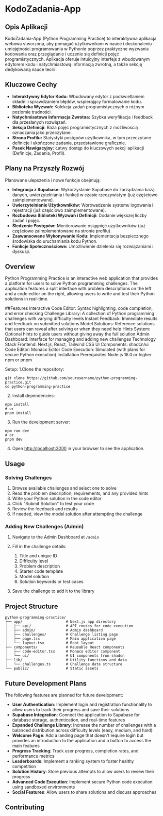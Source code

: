 # KodoZadania-App

## Opis Aplikacji

KodoZadania-App (Python Programming Practice) to interaktywna aplikacja webowa stworzona, aby pomagać użytkownikom w nauce i doskonaleniu umiejętności programowania w Pythonie poprzez praktyczne wyzwania kodowania oraz przeglądanie i uczenie się definicji pojęć programistycznych. Aplikacja oferuje intuicyjny interfejs z wbudowanym edytorem kodu i natychmiastową informacją zwrotną, a także sekcję dedykowaną nauce teorii.

## Kluczowe Cechy

*   **Interaktywny Edytor Kodu:** Wbudowany edytor z podświetlaniem składni i sprawdzaniem błędów, wspierający formatowanie kodu.
*   **Biblioteka Wyzwań:** Kolekcja zadań programistycznych o różnym poziomie trudności.
*   **Natychmiastowa Informacja Zwrotna:** Szybka weryfikacja i feedback dla przesłanych rozwiązań.
*   **Sekcja Definicji:** Baza pojęć programistycznych z możliwością oznaczania jako przeczytane.
*   **Strona Profilu:** Statystyki postępów użytkownika, w tym przeczytane definicje i ukończone zadania, przedstawione graficznie.
*   **Pasek Nawigacyjny:** Łatwy dostęp do kluczowych sekcji aplikacji (Definicje, Zadania, Profil).

## Plany na Przyszły Rozwój

Planowane ulepszenia i nowe funkcje obejmują:

*   **Integracja z Supabase:** Wykorzystanie Supabase do zarządzania bazą danych, uwierzytelniania i funkcji w czasie rzeczywistym (już częściowo zaimplementowane).
*   **Uwierzytelnianie Użytkowników:** Wprowadzenie systemu logowania i rejestracji (już częściowo zaimplementowane).
*   **Rozbudowa Biblioteki Wyzwań i Definicji:** Dodanie większej liczby zadań i pojęć.
*   **Śledzenie Postępów:** Monitorowanie osiągnięć użytkowników (już częściowo zaimplementowane na stronie profilu).
*   **Zaawansowane Wykonywanie Kodu:** Implementacja bezpiecznego środowiska do uruchamiania kodu Python.
*   **Funkcje Społecznościowe:** Umożliwienie dzielenia się rozwiązaniami i dyskusji.

## Overview
Python Programming Practice is an interactive web application that provides a platform for users to solve Python programming challenges. The application features a split interface with problem descriptions on the left and a code editor on the right, allowing users to write and test their Python solutions in real-time.

##Features
Interactive Code Editor: Syntax highlighting, code completion, and error checking
Challenge Library: A collection of Python programming challenges with varying difficulty levels
Instant Feedback: Immediate results and feedback on submitted solutions
Model Solutions: Reference solutions that users can reveal after solving or when they need help
Hints System: Optional hints to guide users without giving away the full solution
Admin Dashboard: Interface for managing and adding new challenges
Technology Stack
Frontend: Next.js, React, Tailwind CSS
UI Components: shadcn/ui
Code Editor: Monaco Editor
Code Execution: Simulated (with plans for secure Python execution)
Installation
Prerequisites
Node.js 18.0 or higher
npm or pnpm


Setup:
1.Clone the repository:
```shellscript
git clone https://github.com/yourusername/python-programming-practice.git
cd python-programming-practice
```

2. Install dependencies:

```shellscript
npm install
# or
pnpm install
```


3. Run the development server:

```shellscript
npm run dev
# or
pnpm dev
```


4. Open [http://localhost:3000](http://localhost:3000) in your browser to see the application.


## Usage

### Solving Challenges

1. Browse available challenges and select one to solve
2. Read the problem description, requirements, and any provided hints
3. Write your Python solution in the code editor
4. Click "Submit Solution" to test your code
5. Review the feedback and results
6. If needed, view the model solution after attempting the challenge


### Adding New Challenges (Admin)

1. Navigate to the Admin Dashboard at `/admin`
2. Fill in the challenge details:

    1. Title and unique ID
    2. Difficulty level
    3. Problem description
    4. Starter code template
    5. Model solution
    6. Solution keywords or test cases



3. Save the challenge to add it to the library


## Project Structure

```
python-programming-practice/
├── app/                    # Next.js app directory
│   ├── api/                # API routes for code execution
│   ├── admin/              # Admin dashboard
│   ├── challenges/         # Challenge listing page
│   ├── page.tsx            # Main application page
│   └── layout.tsx          # Root layout
├── components/             # Reusable React components
│   ├── code-editor.tsx     # Monaco editor component
│   └── ui/                 # UI components from shadcn
├── lib/                    # Utility functions and data
│   └── challenges.ts       # Challenge data structure
└── public/                 # Static assets
```

## Future Development Plans

The following features are planned for future development:

- **User Authentication**: Implement login and registration functionality to allow users to track their progress and save their solutions
- **Supabase Integration**: Connect the application to Supabase for database storage, authentication, and real-time features
- **Expanded Challenge Library**: Increase the number of challenges with a balanced distribution across difficulty levels (easy, medium, and hard)
- **Welcome Page**: Add a landing page that doesn't require login but provides an introduction to the application and a button to access the main features
- **Progress Tracking**: Track user progress, completion rates, and performance metrics
- **Leaderboards**: Implement a ranking system to foster healthy competition
- **Solution History**: Store previous attempts to allow users to review their progress
- **Advanced Code Execution**: Implement secure Python code execution using sandboxed environments
- **Social Features**: Allow users to share solutions and discuss approaches


## Contributing